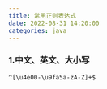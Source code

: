```yaml
---
title: 常用正则表达式
date: 2022-08-31 14:20:00
categories: java
---
```


### 1.中文、英文、大小写
```text
^[\u4e00-\u9fa5a-zA-Z]+$
```
